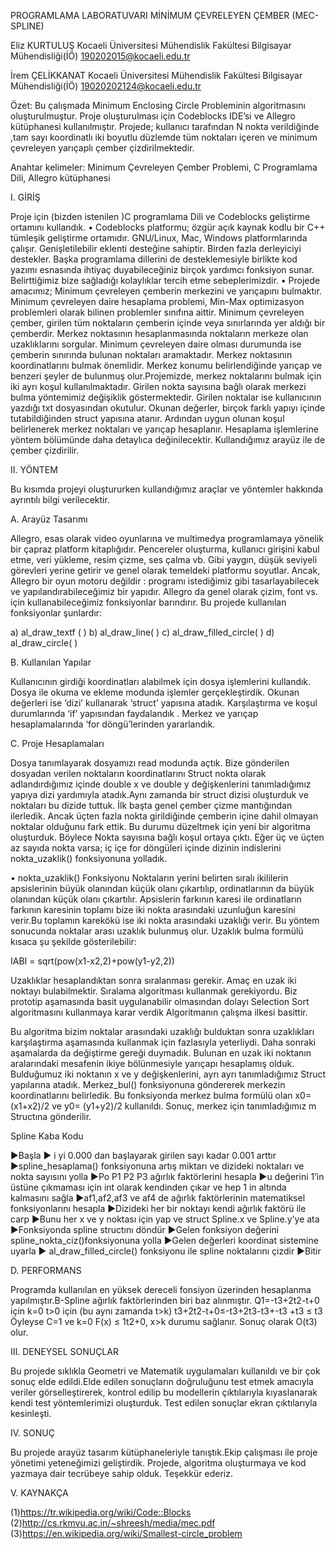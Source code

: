 PROGRAMLAMA LABORATUVARI MİNİMUM ÇEVRELEYEN ÇEMBER (MEC-SPLINE)

                           
  Eliz KURTULUŞ
Kocaeli Üniversitesi
Mühendislik Fakültesi
Bilgisayar Mühendisliği(İÖ)
190202015@kocaeli.edu.tr


İrem ÇELİKKANAT
Kocaeli Üniversitesi
Mühendislik Fakültesi
Bilgisayar Mühendisliği(İÖ)
19020202124@kocaeli.edu.tr


Özet: Bu çalışmada Minimum Enclosing Circle Probleminin algoritmasını oluşturulmuştur. Proje oluşturulması için Codeblocks IDE’si ve Allegro kütüphanesi kullanılmıştır. Projede; kullanıcı tarafından N nokta verildiğinde ,tam sayı koordinatlı iki boyutlu düzlemde tüm noktaları içeren ve minimum çevreleyen yarıçaplı çember çizdirilmektedir.

Anahtar kelimeler: Minimum Çevreleyen Çember Problemi, C Programlama Dili, Allegro kütüphanesi

I.	                GİRİŞ

Proje için (bizden istenilen )C programlama Dili ve Codeblocks geliştirme ortamını kullandık.
•	Codeblocks platformu; özgür açık kaynak kodlu bir C++ tümleşik geliştirme ortamıdır. GNU/Linux, Mac, Windows platformlarında çalışır. Genişletilebilir eklenti desteğine sahiptir. Birden fazla derleyiciyi destekler. Başka programlama dillerini de desteklemesiyle birlikte kod yazımı esnasında ihtiyaç duyabileceğiniz birçok yardımcı fonksiyon sunar. Belirttiğimiz bize sağladığı kolaylıklar tercih etme sebeplerimizdir.
•	Projede amacımız; Minimum çevreleyen çemberin merkezini ve yarıçapını bulmaktır. Minimum çevreleyen daire hesaplama problemi, Min-Max optimizasyon  problemleri olarak bilinen problemler sınıfına aittir. Minimum çevreleyen çember, girilen tüm noktaların çemberin içinde veya sınırlarında yer aldığı bir çemberdir. Merkez noktasının hesaplanmasında noktaların merkeze olan uzaklıklarını sorgular. Minimum çevreleyen daire olması durumunda ise çemberin sınırında bulunan noktaları aramaktadır. Merkez noktasının koordinatlarını bulmak önemlidir. Merkez konumu belirlendiğinde yarıçap ve benzeri şeyler de bulunmuş olur.Projemizde, merkez noktalarını bulmak için iki ayrı koşul kullanılmaktadır. Girilen nokta sayısına bağlı olarak merkezi bulma yöntemimiz değişiklik göstermektedir. Girilen noktalar ise kullanıcının yazdığı txt dosyasından okutulur. Okunan değerler, birçok farklı yapıyı içinde tutabildiğinden struct yapısına atanır. Ardından uygun olunan koşul belirlenerek merkez noktaları ve yarıçap hesaplanır. Hesaplama işlemlerine yöntem bölümünde daha detaylıca değinilecektir. Kullandığımız  arayüz ile de çember çizdirilir.


II.	             YÖNTEM

Bu kısımda projeyi oluştururken kullandığımız araçlar ve yöntemler hakkında ayrıntılı bilgi verilecektir.

A.	Arayüz Tasarımı

Allegro, esas olarak video oyunlarına ve multimedya programlamaya yönelik bir çapraz platform kitaplığıdır. Pencereler oluşturma, kullanıcı girişini kabul etme, veri yükleme, resim çizme, ses çalma vb. Gibi yaygın, düşük seviyeli görevleri yerine getirir ve genel olarak temeldeki platformu soyutlar. Ancak, Allegro bir oyun motoru değildir : programı istediğimiz gibi tasarlayabilecek ve yapılandırabileceğimiz bir yapıdır. Allegro da genel olarak çizim, font vs. için kullanabileceğimiz fonksiyonlar barındırır. Bu projede kullanılan fonksiyonlar şunlardır:

a)	al_draw_textf ( )
b)	al_draw_line( )
c)	al_draw_filled_circle( )
d)	al_draw_circle( )

B.	Kullanılan Yapılar

Kullanıcının girdiği koordinatları alabilmek için dosya işlemlerini kullandık. Dosya ile okuma ve ekleme modunda işlemler gerçekleştirdik. Okunan değerleri ise ‘dizi’ kullanarak ‘struct’ yapısına atadık. Karşılaştırma ve koşul durumlarında ‘if’ yapısından faydalandık . Merkez ve yarıçap hesaplamalarında ‘for döngü’lerinden yararlandık.

C.	Proje Hesaplamaları

Dosya tanımlayarak dosyamızı read modunda açtık. Bize gönderilen dosyadan verilen noktaların koordinatlarını Struct nokta olarak adlandırdığımız içinde double x ve double y değişkenlerini tanımladığımız yapıya dizi yardımıyla atadık.Aynı zamanda bir struct dizisi oluşturduk ve noktaları bu dizide tuttuk. İlk başta genel çember çizme mantığından ilerledik. Ancak üçten fazla nokta girildiğinde çemberin içine dahil olmayan noktalar olduğunu fark ettik. Bu durumu düzeltmek için yeni bir algoritma oluşturduk. Böylece Nokta sayısına bağlı koşul ortaya çıktı. Eğer üç ve üçten az sayıda nokta varsa;  iç içe for döngüleri içinde dizinin indislerini nokta_uzaklik() fonksiyonuna yolladık.

•	nokta_uzaklik() Fonksiyonu
 Noktaların yerini belirten sıralı ikililerin   apsislerinin büyük olanından küçük olanı çıkartılıp, ordinatlarının da büyük olanından küçük olanı çıkartılır. Apsislerin farkının karesi ile ordinatların farkının karesinin toplamı bize iki nokta arasındaki uzunluğun karesini verir.Bu toplamın karekökü ise iki nokta arasındaki uzaklığı verir. Bu yöntem sonucunda noktalar arası uzaklık bulunmuş olur. Uzaklık bulma formülü kısaca şu şekilde gösterilebilir:

IABI = sqrt(pow(x1-x2,2)+pow(y1-y2,2))

Uzaklıklar hesaplandıktan sonra sıralanması gerekir. Amaç en uzak iki noktayı bulabilmektir. Sıralama algoritması kullanmak gerekiyordu. Biz prototip aşamasında basit uygulanabilir olmasından dolayı Selection Sort algoritmasını kullanmaya karar verdik Algoritmanın çalışma ilkesi basittir.

Bu algoritma bizim noktalar arasındaki uzaklığı bulduktan sonra uzaklıkları karşılaştırma aşamasında kullanmak için  fazlasıyla yeterliydi. Daha sonraki aşamalarda da değiştirme gereği duymadık. Bulunan en uzak iki noktanın aralarındaki mesafenin ikiye bölünmesiyle yarıçapı hesaplamış olduk. Bulduğumuz iki noktanın x ve y değişkenlerini, ayrı ayrı tanımladığımız Struct yapılarına atadık. Merkez_bul() fonksiyonuna göndererek merkezin koordinatlarını belirledik. Bu fonksiyonda merkez bulma formülü olan x0= (x1+x2)/2 ve y0= (y1+y2)/2 kullanıldı. Sonuç, merkez için tanımladığımız m Structına gönderilir.



Spline Kaba Kodu

►Başla
► i yi 0.000 dan başlayarak girilen sayı kadar 0.001 arttır
►spline_hesaplama() fonksiyonuna artış miktarı ve dizideki noktaları ve nokta sayısını yolla
►Po P1 P2 P3 ağırlık faktörlerini hesapla
►u değerini 1’in üstüne çıkmaması için int olarak kendinden çıkar ve hep 1 in altında kalmasını sağla
►af1,af2,af3 ve af4 de ağırlık faktörlerinin matematiksel fonksiyonlarını hesapla
►Dizideki her bir noktayı kendi ağırlık faktörü ile carp
►Bunu her x ve y noktası için yap ve struct Spline.x ve Spline.y’ye ata
►Fonksiyonda spline structını döndür
►Gelen fonksiyon değerini spline_nokta_ciz()fonksiyonuna yolla
►Gelen değerleri koordinat sistemine uyarla
► al_draw_filled_circle() fonksiyonu ile spline noktalarını çizdir
►Bitir


D.	PERFORMANS

Programda kullanılan en yüksek dereceli fonsiyon üzerinden hesaplanma yapılmıştır.B-Spline ağırlık faktörlerinden biri baz alınmıştır.
Q1=-t3+2t2-t+0 için k=0
t>0 için (bu aynı zamanda t>k)
t3+2t2-t+0≤-t3+2t3-t3+-t3
+t3 ≤ t3
Öyleyse C=1 ve k=0
F(x) ≤ 1t2+0, x>k durumu sağlanır.
Sonuç olarak O(t3) olur.

III.	DENEYSEL SONUÇLAR

Bu projede sıklıkla Geometri ve Matematik uygulamaları kullanıldı ve bir çok sonuç elde edildi.Elde edilen sonuçların doğruluğunu test etmek amacıyla veriler görselleştirerek, kontrol edilip bu modellerin çıktılarıyla kıyaslanarak kendi test yöntemlerimizi oluşturduk. Test edilen sonuçlar ekran çıktılarıyla kesinleşti.





IV.	SONUÇ

Bu projede arayüz tasarım kütüphaneleriyle tanıştık.Ekip çalışması ile proje yönetimi yeteneğimizi geliştirdik. Projede, algoritma oluşturmaya ve kod yazmaya dair tecrübeye sahip olduk. Teşekkür ederiz.

V.	KAYNAKÇA

(1)https://tr.wikipedia.org/wiki/Code::Blocks 
(2)http://cs.rkmvu.ac.in/~shreesh/media/mec.pdf 
(3)https://en.wikipedia.org/wiki/Smallest-circle_problem
